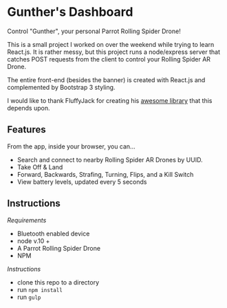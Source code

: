 Gunther's Dashboard
===================
Control "Gunther", your personal Parrot Rolling Spider Drone!

This is a small project I worked on over the weekend while trying to learn React.js. It is rather messy, but this project runs a node/express server that catches POST requests from the client to control your Rolling Spider AR Drone. 

The entire front-end (besides the banner) is created with React.js and complemented by Bootstrap 3 styling.

I would like to thank FluffyJack for creating his [awesome library](https://github.com/FluffyJack/node-rolling-spider) that this depends upon.

Features
---------
From the app, inside your browser, you can...

- Search and connect to nearby Rolling Spider AR Drones by UUID.
- Take Off & Land
- Forward, Backwards, Strafing, Turning, Flips, and a Kill Switch
- View battery levels, updated every 5 seconds


Instructions
------------

*Requirements*

- Bluetooth enabled device
- node v.10 +
- A Parrot Rolling Spider Drone
- NPM

*Instructions*

* clone this repo to a directory
* run `npm install`
* run `gulp`


